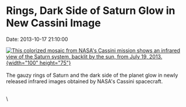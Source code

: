 Rings, Dark Side of Saturn Glow in New Cassini Image
====================================================

Date: 2013-10-17 21:10:00

[![This colorized mosaic from NASA\'s Cassini mission shows an infrared
view of the Saturn system, backlit by the sun, from July 19,
2013.](http://www.jpl.nasa.gov/images/cassini/20131017/pia17648-th.jpg){width="100"
height="75"}](http://www.jpl.nasa.gov/news/news.php?release=2013-297&rn=news.xml&rst=3920)\
\
The gauzy rings of Saturn and the dark side of the planet glow in newly
released infrared images obtained by NASA\'s Cassini spacecraft.

\
\
